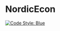 # NordicEcon

[![Code Style: Blue](https://img.shields.io/badge/code%20style-blue-4495d1.svg)](https://github.com/invenia/BlueStyle)
